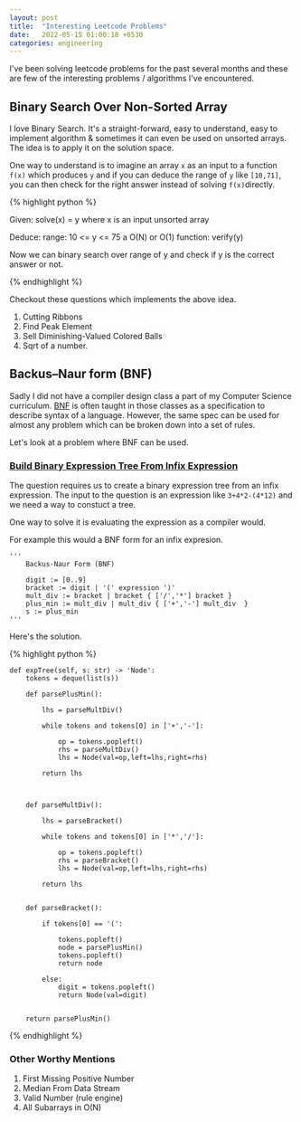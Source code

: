```yaml
---
layout: post
title:  "Interesting Leetcode Problems"
date:   2022-05-15 01:00:18 +0530
categories: engineering
---
```



I've been solving leetcode problems for the past several months and these are few of the interesting problems / algorithms I've encountered. 


## Binary Search Over Non-Sorted Array

I love Binary Search. It's a straight-forward, easy to understand, easy to implement algorithm & sometimes it can even be used on unsorted arrays. The idea is to apply it on the solution space. 

One way to understand is to imagine an array `x` as an input to a function `f(x)` which produces `y` and if you can deduce the range of `y` like `[10,71]`, you can then check for the right answer instead of solving `f(x)`directly. 

{% highlight python %}

Given: 
    solve(x) = y
    where x is an input unsorted array

Deduce: 
    range: 10 <= y <= 75 
    a O(N) or O(1) function: verify(y)

Now we can binary search over range of y 
and check if y is the correct answer or not.  

{% endhighlight %}

Checkout these questions which implements the above idea. 

1. Cutting Ribbons
2. Find Peak Element
3. Sell Diminishing-Valued Colored Balls
4. Sqrt of a number. 

## Backus–Naur form (BNF)  

Sadly I did not have a compiler design class a part of my Computer Science curriculum. [BNF](https://en.wikipedia.org/wiki/Backus%E2%80%93Naur_form) is often taught in those classes as a specification to describe syntax of a language. However, the same spec can be used for almost any problem which can be broken down into a set of rules. 

Let's look at a problem where BNF can be used. 

### [Build Binary Expression Tree From Infix Expression](https://leetcode.com/problems/build-binary-expression-tree-from-infix-expression/)

The question requires us to create a binary expression tree from an infix expression. 
The input to the question is an expression like `3+4*2-(4*12)` and we need a way to constuct a tree.

One way to solve it is evaluating the expression as a compiler would. 

For example this would a BNF form for an infix expresion. 

    '''
        Backus-Naur Form (BNF)
        
        digit := [0..9]
        bracket := digit | '(' expression ')'
        mult_div := bracket | bracket { ['/','*'] bracket }
        plus_min := mult_div | mult_div { ['+','-'] mult_div  }
        s := plus_min
    '''

Here's the solution.

{% highlight python %}

    def expTree(self, s: str) -> 'Node':        
        tokens = deque(list(s))
        
        def parsePlusMin():
            
            lhs = parseMultDiv()
            
            while tokens and tokens[0] in ['+','-']:
                
                op = tokens.popleft()
                rhs = parseMultDiv()
                lhs = Node(val=op,left=lhs,right=rhs)
            
            return lhs
        
        
        
        def parseMultDiv():
            
            lhs = parseBracket()
            
            while tokens and tokens[0] in ['*','/']:
                
                op = tokens.popleft()
                rhs = parseBracket()
                lhs = Node(val=op,left=lhs,right=rhs)
            
            return lhs
        
        
        def parseBracket():
            
            if tokens[0] == '(':
                
                tokens.popleft()
                node = parsePlusMin()
                tokens.popleft()
                return node
            
            else: 
                digit = tokens.popleft()
                return Node(val=digit)
            
        
        return parsePlusMin()

{% endhighlight %}


### Other Worthy Mentions

1. First Missing Positive Number
2. Median From Data Stream 
3. Valid Number (rule engine)
4. All Subarrays in O(N)